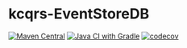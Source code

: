 # kcqrs-EventStoreDB
[![Maven Central](https://maven-badges.herokuapp.com/maven-central/io.github.abaddon.kcqrs/kcqrs-EventStoreDB/badge.svg)](https://maven-badges.herokuapp.com/maven-central/io.github.abaddon.kcqrs/kcqrs-EventStoreDB)
[![Java CI with Gradle](https://github.com/abaddon/kcqrs-EventStoreDB/actions/workflows/gradle.yml/badge.svg)](https://github.com/abaddon/kcqrs-EventStoreDB/actions/workflows/gradle.yml)
[![codecov](https://codecov.io/gh/abaddon/kcqrs-EventStoreDB/branch/main/graph/badge.svg?token=QD1GEVGC7G)](https://codecov.io/gh/abaddon/kcqrs-EventStoreDB)

